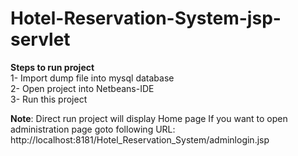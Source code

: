 # Hotel-Reservation-System-jsp-servlet
**Steps to run project**  
1- Import dump file into mysql database  
2- Open project into Netbeans-IDE  
3- Run this project  

**Note**: Direct run project will display Home page
If you want to open administration page goto following URL:  http://localhost:8181/Hotel_Reservation_System/adminlogin.jsp
